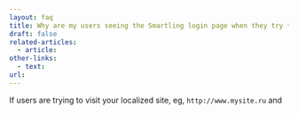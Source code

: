 ```yaml
---
layout: faq
title: Why are my users seeing the Smartling login page when they try to access my localized site
draft: false
related-articles:
  - article:
other-links:
  - text:
url:
---
```



If users are trying to visit your localized site, eg, `http://www.mysite.ru` and
